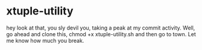 # xtuple-utility
hey look at that, you sly devil you, taking a peak at my commit activity. Well, go ahead and clone this, chmod +x xtuple-utility.sh and then go to town. Let me know how much you break. 

